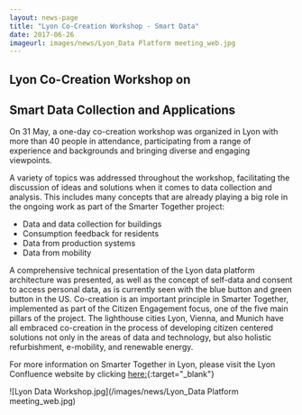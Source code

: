 ```yaml
---
layout: news-page
title: "Lyon Co-Creation Workshop - Smart Data"
date: 2017-06-26
imageurl: images/news/Lyon_Data Platform meeting_web.jpg
---
```


<div class="multiline">
<h2><span class="ornament-news">Lyon Co-Creation Workshop on </span></h2>
<h2><span class="ornament-news">Smart Data Collection and Applications</span></h2>
</div>

On 31 May, a one-day co-creation workshop was organized in Lyon with more than 40 people in attendance, participating from a range of experience and backgrounds and bringing diverse and engaging viewpoints.

A variety of topics was addressed throughout the workshop, facilitating the discussion of ideas and solutions when it comes to data collection and analysis. This includes many concepts that are already playing a big role in the ongoing work as part of the Smarter Together project: 

- Data and data collection for buildings
- Consumption feedback for residents
- Data from production systems
- Data from mobility

A comprehensive technical presentation of the Lyon data platform architecture was presented, as well as the concept of self-data and consent to access personal data, as is currently seen with the blue button and green button in the US.
Co-creation is an important principle in Smarter Together, implemented as part of the Citizen Engagement focus, one of the five main pillars of the project. The lighthouse cities Lyon, Vienna, and Munich have all embraced co-creation in the process of developing citizen centered solutions not only in the areas of data and technology, but also holistic refurbishment, e-mobility, and renewable energy.

For more information on Smarter Together in Lyon, please visit the Lyon Confluence website by clicking [here:](http://www.lyon-confluence.fr/fr/innover/2016-2020-smarter-together.html){:target="_blank"}

![Lyon Data Workshop.jpg](/images/news/Lyon_Data Platform meeting_web.jpg)
